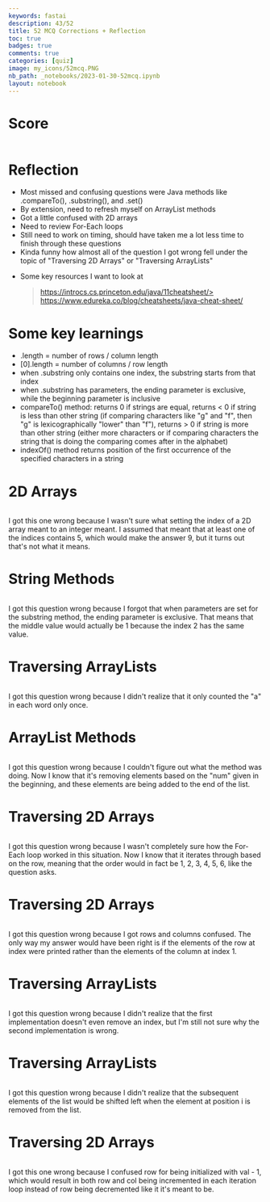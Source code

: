 ```yaml
---
keywords: fastai
description: 43/52
title: 52 MCQ Corrections + Reflection
toc: true
badges: true
comments: true
categories: [quiz]
image: my_icons/52mcq.PNG
nb_path: _notebooks/2023-01-30-52mcq.ipynb
layout: notebook
---
```


<!--
#################################################
### THIS FILE WAS AUTOGENERATED! DO NOT EDIT! ###
#################################################
# file to edit: _notebooks/2023-01-30-52mcq.ipynb
-->

<div class="container" id="notebook-container">
        
<div class="cell border-box-sizing text_cell rendered"><div class="inner_cell">
<div class="text_cell_render border-box-sizing rendered_html">
<h1 id="Score">Score<a class="anchor-link" href="#Score"> </a></h1><p><img src="/fastpages/images/copied_from_nb/my_icons/52mcq.PNG" alt=""></p>

</div>
</div>
</div>
<div class="cell border-box-sizing text_cell rendered"><div class="inner_cell">
<div class="text_cell_render border-box-sizing rendered_html">
<h1 id="Reflection">Reflection<a class="anchor-link" href="#Reflection"> </a></h1><ul>
<li>Most missed and confusing questions were Java methods like .compareTo(), .substring(), and .set()</li>
<li>By extension, need to refresh myself on ArrayList methods</li>
<li>Got a little confused with 2D arrays</li>
<li>Need to review For-Each loops</li>
<li>Still need to work on timing, should have taken me a lot less time to finish through these questions </li>
<li>Kinda funny how almost all of the question I got wrong fell under the topic of "Traversing 2D Arrays" or "Traversing ArrayLists"</li>
</ul>

</div>
</div>
</div>
<div class="cell border-box-sizing text_cell rendered"><div class="inner_cell">
<div class="text_cell_render border-box-sizing rendered_html">
<ul>
<li>Some key resources I want to look at<blockquote><p><a href="https://introcs.cs.princeton.edu/java/11cheatsheet/&gt;">https://introcs.cs.princeton.edu/java/11cheatsheet/&gt;</a> <a href="https://www.edureka.co/blog/cheatsheets/java-cheat-sheet/">https://www.edureka.co/blog/cheatsheets/java-cheat-sheet/</a></p>
</blockquote>
</li>
</ul>

</div>
</div>
</div>
<div class="cell border-box-sizing text_cell rendered"><div class="inner_cell">
<div class="text_cell_render border-box-sizing rendered_html">
<h1 id="Some-key-learnings">Some key learnings<a class="anchor-link" href="#Some-key-learnings"> </a></h1><ul>
<li>.length = number of rows / column length</li>
<li>[0].length = number of columns / row length</li>
<li>when .substring only contains one index, the substring starts from that index</li>
<li>when .substring has parameters, the ending parameter is exclusive, while the beginning parameter is inclusive</li>
<li>compareTo() method: returns 0 if strings are equal, returns &lt; 0 if string is less than other string (if comparing characters like "g" and "f", then "g" is lexicographically "lower" than "f"), returns &gt; 0 if string is more than other string (either more characters or if comparing characters the string that is doing the comparing comes after in the alphabet)</li>
<li>indexOf() method returns position of the first occurrence of the specified characters in a string</li>
</ul>

</div>
</div>
</div>
<div class="cell border-box-sizing text_cell rendered"><div class="inner_cell">
<div class="text_cell_render border-box-sizing rendered_html">
<h1 id="2D-Arrays">2D Arrays<a class="anchor-link" href="#2D-Arrays"> </a></h1><p><img src="/fastpages/images/copied_from_nb/my_icons/q1.PNG" alt=""></p>

</div>
</div>
</div>
<div class="cell border-box-sizing text_cell rendered"><div class="inner_cell">
<div class="text_cell_render border-box-sizing rendered_html">
<p>I got this one wrong because I wasn't sure what setting the index of a 2D array meant to an integer meant. I assumed that meant that at least one of the indices contains 5, which would make the answer 9, but it turns out that's not what it means.</p>

</div>
</div>
</div>
<div class="cell border-box-sizing text_cell rendered"><div class="inner_cell">
<div class="text_cell_render border-box-sizing rendered_html">
<h1 id="String-Methods">String Methods<a class="anchor-link" href="#String-Methods"> </a></h1><p><img src="/fastpages/images/copied_from_nb/my_icons/q7.PNG" alt=""></p>

</div>
</div>
</div>
<div class="cell border-box-sizing text_cell rendered"><div class="inner_cell">
<div class="text_cell_render border-box-sizing rendered_html">
<p>I got this question wrong because I forgot that when parameters are set for the substring method, the ending parameter is exclusive. That means that the middle value would actually be 1 because the index 2 has the same value.</p>

</div>
</div>
</div>
<div class="cell border-box-sizing text_cell rendered"><div class="inner_cell">
<div class="text_cell_render border-box-sizing rendered_html">
<h1 id="Traversing-ArrayLists">Traversing ArrayLists<a class="anchor-link" href="#Traversing-ArrayLists"> </a></h1><p><img src="/fastpages/images/copied_from_nb/my_icons/q16v2.PNG" alt=""></p>

</div>
</div>
</div>
<div class="cell border-box-sizing text_cell rendered"><div class="inner_cell">
<div class="text_cell_render border-box-sizing rendered_html">
<p>I got this question wrong because I didn't realize that it only counted the "a" in each word only once.</p>

</div>
</div>
</div>
<div class="cell border-box-sizing text_cell rendered"><div class="inner_cell">
<div class="text_cell_render border-box-sizing rendered_html">
<h1 id="ArrayList-Methods">ArrayList Methods<a class="anchor-link" href="#ArrayList-Methods"> </a></h1><p><img src="/fastpages/images/copied_from_nb/my_icons/q28.PNG" alt=""></p>

</div>
</div>
</div>
<div class="cell border-box-sizing text_cell rendered"><div class="inner_cell">
<div class="text_cell_render border-box-sizing rendered_html">
<p>I got this question wrong because I couldn't figure out what the method was doing. Now I know that it's removing elements based on the "num" given in the beginning, and these elements are being added to the end of the list.</p>

</div>
</div>
</div>
<div class="cell border-box-sizing text_cell rendered"><div class="inner_cell">
<div class="text_cell_render border-box-sizing rendered_html">
<h1 id="Traversing-2D-Arrays">Traversing 2D Arrays<a class="anchor-link" href="#Traversing-2D-Arrays"> </a></h1><p><img src="/fastpages/images/copied_from_nb/my_icons/q33.PNG" alt=""></p>

</div>
</div>
</div>
<div class="cell border-box-sizing text_cell rendered"><div class="inner_cell">
<div class="text_cell_render border-box-sizing rendered_html">
<p>I got this question wrong because I wasn't completely sure how the For-Each loop worked in this situation. Now I know that it iterates through based on the row, meaning that the order would in fact be 1, 2, 3, 4, 5, 6, like the question asks.</p>

</div>
</div>
</div>
<div class="cell border-box-sizing text_cell rendered"><div class="inner_cell">
<div class="text_cell_render border-box-sizing rendered_html">
<h1 id="Traversing-2D-Arrays">Traversing 2D Arrays<a class="anchor-link" href="#Traversing-2D-Arrays"> </a></h1><p><img src="/fastpages/images/copied_from_nb/my_icons/q36.PNG" alt=""></p>

</div>
</div>
</div>
<div class="cell border-box-sizing text_cell rendered"><div class="inner_cell">
<div class="text_cell_render border-box-sizing rendered_html">
<p>I got this question wrong because I got rows and columns confused. The only way my answer would have been right is if the elements of the row at index were printed rather than the elements of the column at index 1.</p>

</div>
</div>
</div>
<div class="cell border-box-sizing text_cell rendered"><div class="inner_cell">
<div class="text_cell_render border-box-sizing rendered_html">
<h1 id="Traversing-ArrayLists">Traversing ArrayLists<a class="anchor-link" href="#Traversing-ArrayLists"> </a></h1><p><img src="/fastpages/images/copied_from_nb/my_icons/q40v2.PNG" alt=""></p>

</div>
</div>
</div>
<div class="cell border-box-sizing text_cell rendered"><div class="inner_cell">
<div class="text_cell_render border-box-sizing rendered_html">
<p>I got this question wrong because I didn't realize that the first implementation doesn't even remove an index, but I'm still not sure why the second implementation is wrong.</p>

</div>
</div>
</div>
<div class="cell border-box-sizing text_cell rendered"><div class="inner_cell">
<div class="text_cell_render border-box-sizing rendered_html">
<h1 id="Traversing-ArrayLists">Traversing ArrayLists<a class="anchor-link" href="#Traversing-ArrayLists"> </a></h1><p><img src="/fastpages/images/copied_from_nb/my_icons/q41.PNG" alt=""></p>

</div>
</div>
</div>
<div class="cell border-box-sizing text_cell rendered"><div class="inner_cell">
<div class="text_cell_render border-box-sizing rendered_html">
<p>I got this question wrong because I didn't realize that the subsequent elements of the list would be shifted left when the element at position i is removed from the list.</p>

</div>
</div>
</div>
<div class="cell border-box-sizing text_cell rendered"><div class="inner_cell">
<div class="text_cell_render border-box-sizing rendered_html">
<h1 id="Traversing-2D-Arrays">Traversing 2D Arrays<a class="anchor-link" href="#Traversing-2D-Arrays"> </a></h1><p><img src="/fastpages/images/copied_from_nb/my_icons/q52v2.PNG" alt=""></p>

</div>
</div>
</div>
<div class="cell border-box-sizing text_cell rendered"><div class="inner_cell">
<div class="text_cell_render border-box-sizing rendered_html">
<p>I got this one wrong because I confused row for being initialized with val - 1, which would result in both row and col being incremented in each iteration loop instead of row being decremented like it it's meant to be.</p>

</div>
</div>
</div>
</div>
 


